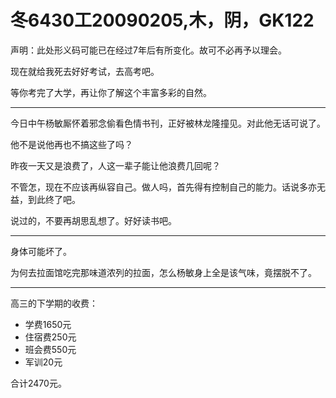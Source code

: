 # 冬6430工20090205,木，阴，GK122

声明：此处形义码可能已在经过7年后有所变化。故可不必再予以理会。

现在就给我死去好好考试，去高考吧。

等你考完了大学，再让你了解这个丰富多彩的自然。

----

今日中午杨敏厮怀着邪念偷看色情书刊，正好被林龙隆撞见。对此他无话可说了。

他不是说他再也不搞这些了吗？

昨夜一天又是浪费了，人这一辈子能让他浪费几回呢？

不管怎，现在不应该再纵容自己。做人吗，首先得有控制自己的能力。话说多亦无益，到此终了吧。

说过的，不要再胡思乱想了。好好读书吧。

----

身体可能坏了。

为何去拉面馆吃完那味道浓列的拉面，怎么杨敏身上全是该气味，竟摆脱不了。

----

高三的下学期的收费：

- 学费1650元
- 住宿费250元
- 班会费550元
- 军训20元

合计2470元。
